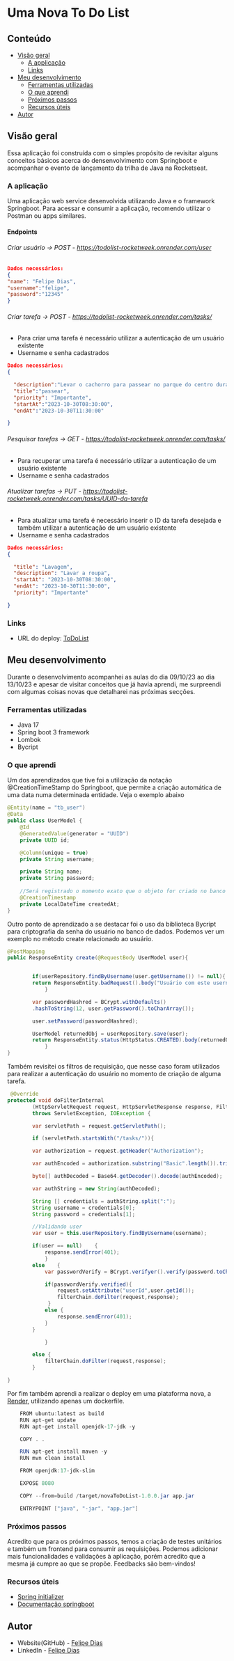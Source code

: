 # Uma Nova To Do List


## Conteúdo

- [Visão geral](#visão-geral)
    - [A applicação](#a-aplicação)
    - [Links](#links)
- [Meu desenvolvimento](#meu-desenvolvimento)
    - [Ferramentas utilizadas](#ferramentas-utilizadas)
    - [O que aprendi](#o-que-aprendi)
    - [Próximos passos](#próximos-passos)
    - [Recursos úteis](#recursos-úteis)
- [Autor](#autor)


## Visão geral
Essa aplicação foi construída com o simples propósito de revisitar
alguns conceitos básicos acerca do densenvolvimento com Springboot e acompanhar o evento
de lançamento da trilha de Java na Rocketseat.


### A aplicação
Uma aplicação web service desenvolvida utilizando Java e o framework Springboot.
Para acessar e consumir a aplicação, recomendo utilizar o Postman ou apps similares.

#### Endpoints
###### Criar usuário -> POST - https://todolist-rocketweek.onrender.com/user
```json
Dados necessários:
{
"name": "Felipe Dias",
"username":"felipe",
"password":"12345"
}
```

###### Criar tarefa -> POST - https://todolist-rocketweek.onrender.com/tasks/
- Para criar uma tarefa é necessário utilizar a autenticação de um usuário existente
- Username e senha cadastrados
```json
Dados necessários:
{

  "description":"Levar o cachorro para passear no parque do centro durante uma hora e meia",
  "title":"passear",
  "priority": "Importante",
  "startAt":"2023-10-30T08:30:00",
  "endAt":"2023-10-30T11:30:00"

}
```

###### Pesquisar tarefas -> GET - https://todolist-rocketweek.onrender.com/tasks/
- Para recuperar uma tarefa é necessário utilizar a autenticação de um usuário existente
- Username e senha cadastrados

###### Atualizar tarefas -> PUT - https://todolist-rocketweek.onrender.com/tasks/UUID-da-tarefa
- Para atualizar uma tarefa é necessário inserir o ID da tarefa desejada e também utilizar a autenticação de um usuário existente
- Username e senha cadastrados
```json
Dados necessários:
{

  "title": "Lavagem",
  "description": "Lavar a roupa",
  "startAt": "2023-10-30T08:30:00",
  "endAt": "2023-10-30T11:30:00",
  "priority": "Importante"

}
```

### Links


- URL do deploy: [ToDoList](https://todolist-rocketweek.onrender.com)

## Meu desenvolvimento

Durante o desenvolvimento acompanhei as aulas do dia 09/10/23 ao dia 13/10/23
e apesar de visitar conceitos que já havia aprendi, me surpreendi com algumas coisas
novas que detalharei nas próximas secções.

### Ferramentas utilizadas

- Java 17
- Spring boot 3 framework
- Lombok
- Bycript



### O que aprendi

Um dos aprendizados que tive foi a utilização da notação @CreationTimeStamp
do Springboot, que permite a criação automática de uma data numa determinada entidade.
Veja o exemplo abaixo

```java
@Entity(name = "tb_user")
@Data
public class UserModel {
    @Id
    @GeneratedValue(generator = "UUID")
    private UUID id;

    @Column(unique = true)
    private String username;

    private String name;
    private String password;
    
    //Será registrado o momento exato que o objeto for criado no banco de dados
    @CreationTimestamp
    private LocalDateTime createdAt;
}
```

Outro ponto de aprendizado a se destacar foi o uso da biblioteca Bycript para criptografia
da senha do usuário no banco de dados. Podemos ver um exemplo no método create relacionado
ao usuário.

```java
@PostMapping
public ResponseEntity create(@RequestBody UserModel user){


        if(userRepository.findByUsername(user.getUsername()) != null){
        return ResponseEntity.badRequest().body("Usuário com este username já existe");
            }

        var passwordHashred = BCrypt.withDefaults()
        .hashToString(12, user.getPassword().toCharArray());

        user.setPassword(passwordHashred);

        UserModel returnedObj = userRepository.save(user);
        return ResponseEntity.status(HttpStatus.CREATED).body(returnedObj);
            }
}
```

Também revisitei os filtros de requisição, que nesse caso foram utilizados para realizar
a autenticação do usuário no momento de criação de alguma tarefa.

```java
 @Override
protected void doFilterInternal
        (HttpServletRequest request, HttpServletResponse response, FilterChain filterChain)
        throws ServletException, IOException {

        var servletPath = request.getServletPath();

        if (servletPath.startsWith("/tasks/")){

        var authorization = request.getHeader("Authorization");

        var authEncoded = authorization.substring("Basic".length()).trim();

        byte[] authDecoded = Base64.getDecoder().decode(authEncoded);

        var authString = new String(authDecoded);

        String [] credentials = authString.split(":");
        String username = credentials[0];
        String password = credentials[1];

        //Validando user
        var user = this.userRepository.findByUsername(username);

        if(user == null)    {
            response.sendError(401);
            }
        else    {
            var passwordVerify = BCrypt.verifyer().verify(password.toCharArray(), user.getPassword());

            if(passwordVerify.verified){
                request.setAttribute("userId",user.getId());
                filterChain.doFilter(request,response);
             }
            else {
                response.sendError(401);
            }
        }

            }

        else {
            filterChain.doFilter(request,response);
        }

}

```
Por fim também aprendi a realizar o deploy em uma plataforma nova, a [Render](render.com), 
utilizando apenas um dockerfile.


```java
    FROM ubuntu:latest as build
    RUN apt-get update
    RUN apt-get install openjdk-17-jdk -y

    COPY . .

    RUN apt-get install maven -y 
    RUN mvn clean install

    FROM openjdk:17-jdk-slim

    EXPOSE 8080

    COPY --from=build /target/novaToDoList-1.0.0.jar app.jar

    ENTRYPOINT ["java", "-jar", "app.jar"]
```


### Próximos passos

Acredito que para os próximos passos, temos a criação de testes
unitários e também um frontend para consumir as requisições. Podemos adicionar
mais funcionalidades e validações à aplicação, porém acredito que a mesma
já cumpre ao que se propõe. Feedbacks são bem-vindos!

### Recursos úteis
-  [Spring initializer](https://start.spring.io)
- [Documentação springboot](https://spring.io/guides/gs/spring-boot/)
## Autor

- Website(GitHub) - [Felipe Dias](https://github.com/FelipeDiasD)
- LinkedIn - [Felipe Dias](https://www.linkedin.com/in/felipe-dsprado/)

